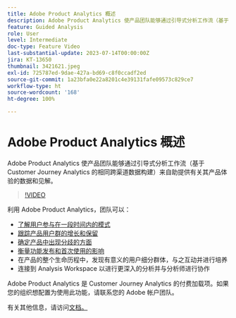 ```yaml
---
title: Adobe Product Analytics 概述
description: Adobe Product Analytics 使产品团队能够通过引导式分析工作流（基于 Customer Journey Analytics 的相同跨渠道数据构建）来自助提供有关其产品体验的数据和见解。
feature: Guided Analysis
role: User
level: Intermediate
doc-type: Feature Video
last-substantial-update: 2023-07-14T00:00:00Z
jira: KT-13650
thumbnail: 3421621.jpeg
exl-id: 725787ed-9dae-427a-bd69-c8f0ccadf2ed
source-git-commit: 1a23bfa0e22a8201c4e39131fafe09573c829ce7
workflow-type: ht
source-wordcount: '168'
ht-degree: 100%

---
```


# Adobe Product Analytics 概述

Adobe Product Analytics 使产品团队能够通过引导式分析工作流（基于 Customer Journey Analytics 的相同跨渠道数据构建）来自助提供有关其产品体验的数据和见解。

>[!VIDEO](https://video.tv.adobe.com/v/3421621/?learn=on)

利用 Adobe Product Analytics，团队可以：

* [了解用户参与在一段时间内的模式](../guided-analysis/trends/usage-trends-analysis.md)
* [跟踪产品用户群的增长和保留](../guided-analysis/user-growth/active-user-growth-analysis.md)
* [确定产品中出现分歧的方面](../guided-analysis/funnel/funnel-friction-analysis.md)
* [衡量功能发布和首次使用的影响](../guided-analysis/impact/release-impact-analysis.md)
* 在产品的整个生命历程中，发现有意义的用户细分群体，与之互动并进行培养
* 连接到 Analysis Workspace 以进行更深入的分析并与分析师进行协作

Adobe Product Analytics 是 Customer Journey Analytics 的付费加载项。如果您的组织想配置为使用此功能，请联系您的 Adobe 帐户团队。

有关其他信息，请访问[文档。](https://experienceleague.adobe.com/docs/analytics-platform/using/guided-analysis/overview.html)
